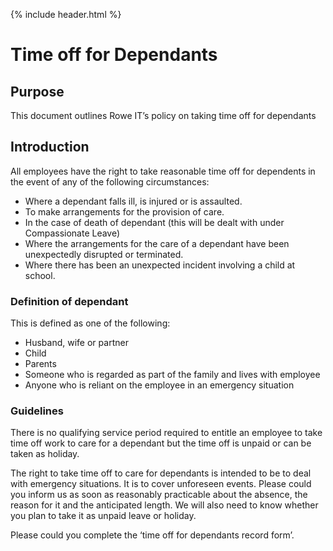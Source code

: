 {% include header.html %}

# Time off for Dependants 

## Purpose 

This document outlines Rowe IT’s policy on taking time off for dependants 

## Introduction 

All employees have the right to take reasonable time off for dependents in the event of any of the following circumstances: 

- Where a dependant falls ill, is injured or is assaulted. 
- To make arrangements for the provision of care. 
- In the case of death of dependant (this will be dealt with under Compassionate Leave) 
- Where the arrangements for the care of a dependant have been unexpectedly disrupted or terminated. 
- Where there has been an unexpected incident involving a child at school. 

### Definition of dependant 

This is defined as one of the following: 

- Husband, wife or partner 
- Child 
- Parents 
- Someone who is regarded as part of the family and lives with employee 
- Anyone who is reliant on the employee in an emergency situation 

### Guidelines 

There is no qualifying service period required to entitle an employee to take time off work to care for a dependant but the time off is unpaid or can be taken as holiday. 

The right to take time off to care for dependants is intended to be to deal with emergency situations. It is to cover unforeseen events. Please could you inform us as soon as reasonably practicable about the absence, the reason for it and the anticipated length. We will also need to know whether you plan to take it as unpaid leave or holiday. 

Please could you complete the ‘time off for dependants record form’. 
